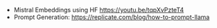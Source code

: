 

- Mistral Embeddings using HF https://youtu.be/tqpXvPzteT4
- Prompt Generation: https://replicate.com/blog/how-to-prompt-llama